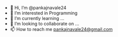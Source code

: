 - 👋 Hi, I’m @pankajnavale24
- 👀 I’m interested in Programming
- 🌱 I’m currently learning ...
- 💞️ I’m looking to collaborate on ...
- 📫 How to reach me pankajnavale24@gmail.com

<!---
pankajnavale24/pankajnavale24 is a ✨ special ✨ repository because its `README.md` (this file) appears on your GitHub profile.
You can click the Preview link to take a look at your changes.
--->
